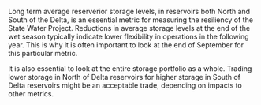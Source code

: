 Long term average reserverior storage levels, in reservoirs both North and South of the Delta, is an essential metric for measuring the resiliency of the State Water Project. Reductions in average storage levels at the end of the wet season typically indicate lower flexibility in operations in the following year. This is why it is often important to look at the end of September for this particular metric.

It is also essential to look at the entire storage portfolio as a whole. Trading lower storage in North of Delta reservoirs for higher storage in South of Delta reservoirs might be an acceptable trade, depending on impacts to other metrics.